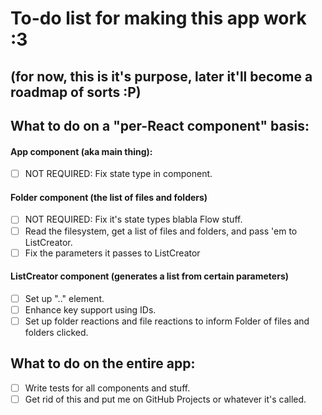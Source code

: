 # To-do list for making this app work :3
## (for now, this is it's purpose, later it'll become a roadmap of sorts :P)

## What to do on a "per-React component" basis:
#### App component (aka main thing):
- [ ] NOT REQUIRED: Fix state type in component.

#### Folder component (the list of files and folders)
- [ ] NOT REQUIRED: Fix it's state types blabla Flow stuff.
- [ ] Read the filesystem, get a list of files and folders, and pass 'em to ListCreator.
- [ ] Fix the parameters it passes to ListCreator

#### ListCreator component (generates a list from certain parameters) 
- [ ] Set up ".." element.
- [ ] Enhance key support using IDs.
- [ ] Set up folder reactions and file reactions to inform Folder of files and folders clicked.

## What to do on the entire app:
- [ ] Write tests for all components and stuff.
- [ ] Get rid of this and put me on GitHub Projects or whatever it's called.